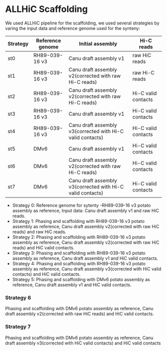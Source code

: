 ALLHiC Scaffolding
=

We used ALLHiC pipeline for the scaffolding, we used several strategies by varing the input data and reference genome used for the synteny:

| Strategy  | Reference genome | Initial assembly | Hi-C reads |
| ------------- | ------------- | ------------- | ------------- |
| st0  | RH89-039-16 v3   | Canu draft assembly v1 | raw HiC reads |
| st1  | RH89-039-16 v3   | Canu draft assembly v2(corrected with raw Hi-C reads) | raw Hi-C reads|
| st2  | RH89-039-16 v3   | Canu draft assembly v2(corrected with raw Hi-C reads) | Hi-C valid contacts|
| st3  | RH89-039-16 v3   | Canu draft assembly v1  | Hi-C valid contacts|
| st4  | RH89-039-16 v3   | Canu draft assembly v3(corrected with Hi-C valid contacts)  | Hi-C valid contacts|
| st5  | DMv6    | Canu draft assembly v1  | Hi-C valid contacts|
| st6  | DMv6    | Canu draft assembly v2(corrected with raw Hi-C reads) | Hi-C valid contacts|
| st7  | DMv6    | Canu draft assembly v3(corrected with Hi-C valid contacts) | Hi-C valid contacts|

- Strategy 0: 
    Reference genome for sytenty -RH89-039-16 v3 potato assembly as reference, Input data: Canu draft assembly v1 and raw HiC reads.
- Strategy 1: Phasing and scaffolding with RH89-039-16 v3 potato assembly as reference, Canu draft assembly v2(corrected with raw HiC reads) and raw HiC reads.
- Strategy 2: Phasing and scaffolding with RH89-039-16 v3 potato assembly as reference, Canu draft assembly v2(corrected with raw HiC reads) and HiC valid contacts.
- Strategy 3: Phasing and scaffolding with RH89-039-16 v3 potato assembly as reference, Canu draft assembly v1 and HiC valid contacts.
- Strategy 4: Phasing and scaffolding with RH89-039-16 v3 potato assembly as reference, Canu draft assembly v3(corrected with HiC valid contacts) and HiC valid contacts.
- Strategy 5: Phasing and scaffolding with DMv6 potato assembly as reference, Canu draft assembly v1 and HiC valid contacts.

### Strategy 6
Phasing and scaffolding with DMv6 potato assembly as reference, Canu draft assembly v2(corrected with raw HiC reads) and HiC valid contacts.

### Strategy 7
Phasing and scaffolding with DMv6 potato assembly as reference, Canu draft assembly v3(corrected with HiC valid contacts) and HiC valid contacts


